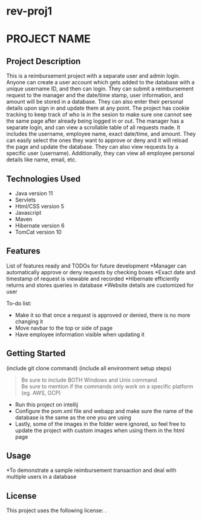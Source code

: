 # rev-proj1
# PROJECT NAME

## Project Description

This is a reimbursement project with a separate user and admin login. Anyone can create a user account which gets added to the database with a unique username ID, and then can login. They can submit a reimbursement request to the manager and the date/time stamp, user information, and amount will be stored in a database. They can also enter their personal details upon sign in and update them at any point. The project has cookie tracking to keep track of who is in the sesion to make sure one cannot see the same page after already being logged in or out.
The manager has a separate login, and can view a scrollable table of all requests made. It includes the username, employee name, exact date/time, and amount. They can easily select the ones they want to approve or deny and it will reload the page and update the database. They can also view requests by a specific user (username). Additionally, they can view all employee personal details like name, email, etc.

## Technologies Used

* Java version 11
* Servlets
* Html/CSS version 5
* Javascript 
* Maven
* Hibernate version 6
* TomCat version 10

## Features

List of features ready and TODOs for future development
*Manager can automatically approve or deny requests by checking boxes
*Exact date and timestamp of request is viewable and recorded
*Hibernate efficiently returns and stores queries in database
*Website details are customized for user

To-do list:
* Make it so that once a request is approved or denied, there is no more changing it
* Move navbar to the top or side of page
* Have employee information visible when updating it

## Getting Started
   
(include git clone command)
(include all environment setup steps)

> Be sure to include BOTH Windows and Unix command  
> Be sure to mention if the commands only work on a specific platform (eg. AWS, GCP)

* Run this project on intellij
* Configure the pom.xml file and webapp and make sure the name of the database is the same as the one you are using
* Lastly, some of the images in the folder were ignored, so feel free to update the project with custom images when using them in the html page

## Usage

*To demonstrate a sample reimbursement transaction and deal with multiple users in a database


## License

This project uses the following license: [<Mit>](<link>).
